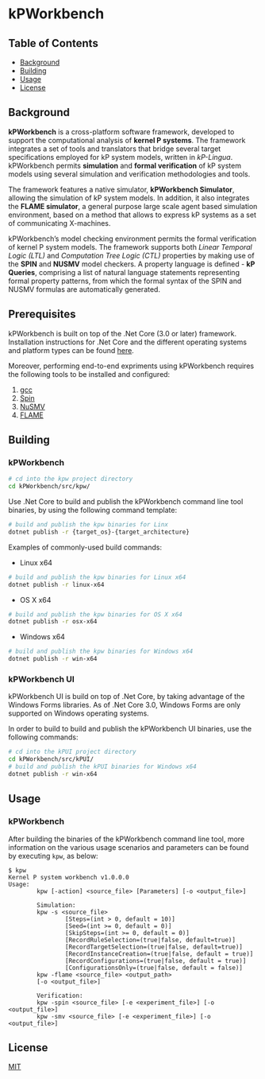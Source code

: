 # kPWorkbench

## Table of Contents
- [Background](#background)
- [Building](#building)
- [Usage](#usage)
- [License](#license)

## Background
**kPWorkbench** is a cross-platform software framework, developed to support the computational analysis of **kernel P systems**. 
The framework integrates a set of tools and translators that bridge several target specifications employed for kP system models, written in *kP-Lingua*. 
kPWorkbench permits **simulation** and **formal verification** of kP system models using several simulation and verification methodologies and tools. 

The framework features a native simulator, **kPWorkbench Simulator**, allowing the simulation of kP system models. In addition, it also integrates the **FLAME simulator**, a general purpose large scale agent based simulation environment, based on a method that allows to express kP systems as a set of communicating X-machines.  

kPWorkbench’s model checking environment permits the formal verification of kernel P system models. The framework supports both *Linear Temporal Logic (LTL)* and *Computation Tree Logic (CTL)* properties by making use of the **SPIN** and **NUSMV** model checkers. 
A property language is defined - **kP Queries**, comprising a list of natural language statements representing formal property patterns, from which the formal syntax of the SPIN and NUSMV formulas are automatically generated.

## Prerequisites
kPWorkbench is built on top of the .Net Core (3.0 or later) framework. Installation instructions for .Net Core and the different operating systems and platform types can be found [here](https://dotnet.microsoft.com/download/dotnet-core).

Moreover, performing end-to-end expriments using kPWorkbench requires the following tools to be installed and configured:
1. [gcc](https://gcc.gnu.org/install/binaries.html)
2. [Spin](http://spinroot.com/spin/Man/README.html#S2)
3. [NuSMV](http://nusmv.fbk.eu/NuSMV/download/getting_bin-v2.html)
4. [FLAME](http://flame.ac.uk/docs/install.html)

## Building
### kPWorkbench
```sh
# cd into the kpw project directory
cd kPWorkbench/src/kpw/
```
Use .Net Core to build and publish the kPWorkbench command line tool binaries, by using the following command template:
```sh
# build and publish the kpw binaries for Linx
dotnet publish -r {target_os}-{target_architecture}
```

Examples of commonly-used build commands:
- Linux x64
```sh
# build and publish the kpw binaries for Linux x64
dotnet publish -r linux-x64
```
- OS X x64
```sh
# build and publish the kpw binaries for OS X x64
dotnet publish -r osx-x64
```
- Windows x64
```sh
# build and publish the kpw binaries for Windows x64
dotnet publish -r win-x64
```

### kPWorkbench UI
kPWorkbench UI is build on top of .Net Core, by taking advantage of the Windows Forms libraries. As of .Net Core 3.0, Windows Forms are only supported on Windows operating systems.  

In order to build to build and publish the kPWorkbench UI binaries, use the following commands:
```sh
# cd into the kPUI project directory
cd kPWorkbench/src/kPUI/
# build and publish the kPUI binaries for Windows x64
dotnet publish -r win-x64
```

## Usage
### kPWorkbench
After building the binaries of the kPWorkbench command line tool, more information on the various usage scenarios and parameters can be found by executing `kpw`, as below:
```
$ kpw
Kernel P system workbench v1.0.0.0
Usage:
        kpw [-action] <source_file> [Parameters] [-o <output_file>]

        Simulation:
        kpw -s <source_file>
                [Steps=(int > 0, default = 10)]
                [Seed=(int >= 0, default = 0)]
                [SkipSteps=(int >= 0, default = 0)]
                [RecordRuleSelection=(true|false, default=true)]
                [RecordTargetSelection=(true|false, default=true)]
                [RecordInstanceCreation=(true|false, default = true)]
                [RecordConfigurations=(true|false, default = true)]
                [ConfigurationsOnly=(true|false, default = false)]
        kpw -flame <source_file> <output_path>
        [-o <output_file>]

        Verification:
        kpw -spin <source_file> [-e <experiment_file>] [-o <output_file>]
        kpw -smv <source_file> [-e <experiment_file>] [-o <output_file>]
```

## License
[MIT](LICENSE)
